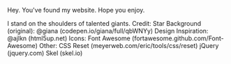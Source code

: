 Hey. You've found my website. Hope you enjoy.

I stand on the shoulders of talented giants.
Credit:
	Star Background (original):
		@giana (codepen.io/giana/full/qbWNYy)
	Design Inspiration:
		@ajlkn (html5up.net)
	Icons:
		Font Awesome (fortawesome.github.com/Font-Awesome)
	Other:
		CSS Reset (meyerweb.com/eric/tools/css/reset)
		jQuery (jquery.com)
		Skel (skel.io)
